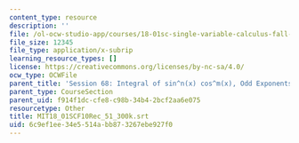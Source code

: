 ```yaml
---
content_type: resource
description: ''
file: /ol-ocw-studio-app/courses/18-01sc-single-variable-calculus-fall-2010/6c9ef1ee34e5514abb873267ebe927f0_MIT18_01SCF10Rec_51_300k.vtt
file_size: 12345
file_type: application/x-subrip
learning_resource_types: []
license: https://creativecommons.org/licenses/by-nc-sa/4.0/
ocw_type: OCWFile
parent_title: 'Session 68: Integral of sin^n(x) cos^m(x), Odd Exponents'
parent_type: CourseSection
parent_uid: f914f1dc-cfe8-c98b-34b4-2bcf2aa6e075
resourcetype: Other
title: MIT18_01SCF10Rec_51_300k.srt
uid: 6c9ef1ee-34e5-514a-bb87-3267ebe927f0
---
```

